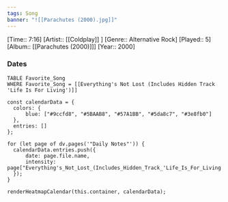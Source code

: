 ```yaml
---
tags: Song  
banner: "![[Parachutes (2000).jpg]]"
---
```

[Time:: 7:16]
[Artist:: [[Coldplay]] ]
[Genre:: Alternative Rock]
[Played:: 5]
[Album:: [[Parachutes (2000)]]]
[Year:: 2000]
### Dates
````dataview
TABLE Favorite_Song
WHERE Favorite_Song = [[Everything's Not Lost (Includes Hidden Track 'Life Is For Living')]]
````
  ```dataviewjs
const calendarData = { 
	colors: { 
		blue: ["#9ccfd8", "#5BAAB8", "#57A1BB", "#5da8c7", "#3e8fb0"] 
	}, 
	entries: [] 
}; 

for (let page of dv.pages('"Daily Notes"')) { 
	calendarData.entries.push({ 
		date: page.file.name, 
		intensity: page["Everything's_Not_Lost_(Includes_Hidden_Track_'Life_Is_For_Living')"]
	}); 
} 

renderHeatmapCalendar(this.container, calendarData);
```
